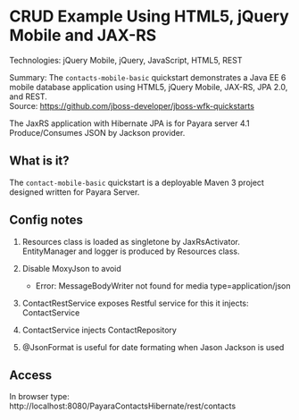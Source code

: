 CRUD Example Using HTML5, jQuery Mobile and JAX-RS
======================================================================
Technologies: jQuery Mobile, jQuery, JavaScript, HTML5, REST  

Summary: The `contacts-mobile-basic` quickstart demonstrates a Java EE 6 mobile database application using HTML5, 
jQuery Mobile, JAX-RS, JPA 2.0, and REST.  
Source: <https://github.com/jboss-developer/jboss-wfk-quickstarts>  

 The JaxRS application with Hibernate JPA is for Payara server 4.1
 Produce/Consumes JSON by Jackson provider.

What is it?
-----------

The `contact-mobile-basic` quickstart is a deployable Maven 3 project designed 
written for Payara Server.

Config notes
------------
1. Resources class is loaded as singletone by JaxRsActivator.
    EntityManager and logger is produced by Resources class.

2. Disable MoxyJson to avoid
     * Error: MessageBodyWriter not found for media type=application/json

3. ContactRestService exposes Restful service
    for this it injects: ContactService
    
4.  ContactService injects ContactRepository

5. @JsonFormat is useful for date formating when Jason Jackson is used

Access
------
In browser type: http://localhost:8080/PayaraContactsHibernate/rest/contacts
